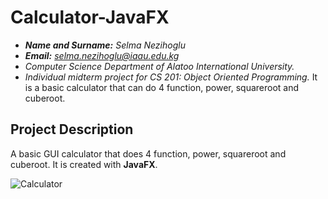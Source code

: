 # Calculator-JavaFX

- ***Name and Surname:*** *Selma Nezihoglu*
- ***Email:*** *selma.nezihoglu@iaau.edu.kg*
- *Computer Science Department of Alatoo International University.*
- *Individual midterm project for CS 201: Object Oriented Programming.*
It is a basic calculator that can do 4 function, power, squareroot and cuberoot.

## Project Description
A basic GUI calculator that does 4 function, power, squareroot and cuberoot. It is created with **JavaFX**.

![Calculator](https://user-images.githubusercontent.com/64955154/98462600-a97e9180-21df-11eb-9e4f-8fa240e093c0.PNG)
